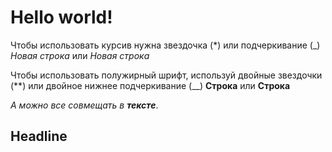 # Hello world!

Чтобы использовать курсив нужна звездочка (*) или подчеркивание (_) *Новая строка* или _Новая строка_


Чтобы использовать полужирный шрифт, используй двойные звездочки (**) или двойное нижнее подчеркивание (__) **Строка** или __Строка__

*А можно все совмещать в __тексте__*. 

## Headline 